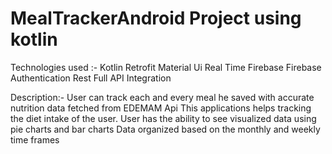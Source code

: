 # MealTrackerAndroid Project using kotlin
Technologies used :-
Kotlin
Retrofit
Material Ui
Real Time Firebase
Firebase Authentication
Rest Full API Integration

Description:- 
User can track each and every meal he saved with accurate nutrition data fetched from EDEMAM Api
This applications helps tracking the diet intake of the user. 
User has the ability to see visualized data using pie charts and bar charts 
Data organized based on the monthly and weekly time frames
